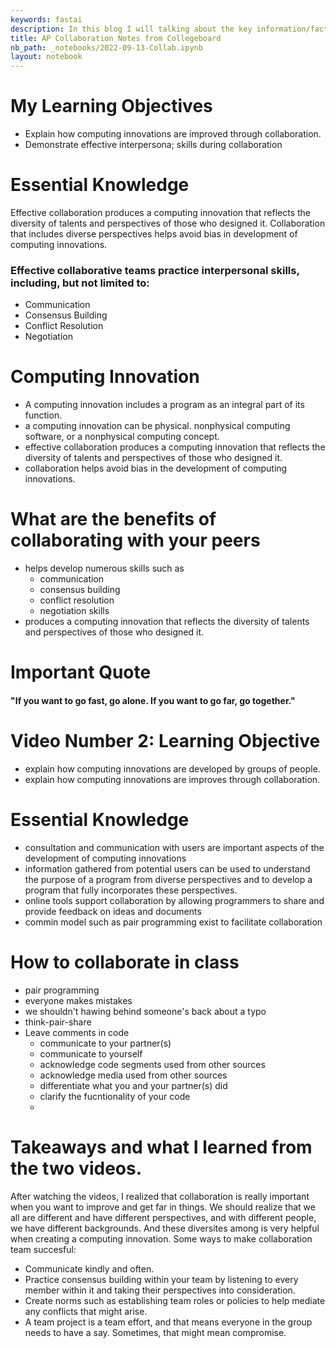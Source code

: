 ```yaml
---
keywords: fastai
description: In this blog I will talking about the key information/facts I obtained by watching the video on collegeboard.
title: AP Collaboration Notes from Collegeboard
nb_path: _notebooks/2022-09-13-Collab.ipynb
layout: notebook
---
```


<!--
#################################################
### THIS FILE WAS AUTOGENERATED! DO NOT EDIT! ###
#################################################
# file to edit: _notebooks/2022-09-13-Collab.ipynb
-->

<div class="container" id="notebook-container">
        
<div class="cell border-box-sizing text_cell rendered"><div class="inner_cell">
<div class="text_cell_render border-box-sizing rendered_html">
<h1 id="My-Learning-Objectives">My Learning Objectives<a class="anchor-link" href="#My-Learning-Objectives"> </a></h1><ul>
<li>Explain how computing innovations are improved through collaboration.</li>
<li>Demonstrate effective interpersona; skills during collaboration</li>
</ul>

</div>
</div>
</div>
<div class="cell border-box-sizing text_cell rendered"><div class="inner_cell">
<div class="text_cell_render border-box-sizing rendered_html">
<h1 id="Essential-Knowledge">Essential Knowledge<a class="anchor-link" href="#Essential-Knowledge"> </a></h1><p>Effective collaboration produces a computing innovation that reflects the diversity of talents and perspectives of those who designed it. Collaboration that includes diverse perspectives helps avoid bias in development of computing innovations.</p>
<h3 id="Effective-collaborative-teams-practice-interpersonal-skills,-including,-but-not-limited-to:">Effective collaborative teams practice interpersonal skills, including, but not limited to:<a class="anchor-link" href="#Effective-collaborative-teams-practice-interpersonal-skills,-including,-but-not-limited-to:"> </a></h3><ul>
<li>Communication</li>
<li>Consensus Building</li>
<li>Conflict Resolution</li>
<li>Negotiation</li>
</ul>

</div>
</div>
</div>
<div class="cell border-box-sizing text_cell rendered"><div class="inner_cell">
<div class="text_cell_render border-box-sizing rendered_html">
<h1 id="Computing-Innovation">Computing Innovation<a class="anchor-link" href="#Computing-Innovation"> </a></h1><ul>
<li>A computing innovation includes a program as an integral part of its function.</li>
<li>a computing innovation can be physical. nonphysical computing software, or a nonphysical computing concept.</li>
<li>effective collaboration produces a computing innovation that reflects the diversity of talents and perspectives of those who designed it.</li>
<li>collaboration helps avoid bias in the development of computing innovations.</li>
</ul>

</div>
</div>
</div>
<div class="cell border-box-sizing text_cell rendered"><div class="inner_cell">
<div class="text_cell_render border-box-sizing rendered_html">
<h1 id="What-are-the-benefits-of-collaborating-with-your-peers">What are the benefits of collaborating with your peers<a class="anchor-link" href="#What-are-the-benefits-of-collaborating-with-your-peers"> </a></h1><ul>
<li>helps develop numerous skills such as<ul>
<li>communication</li>
<li>consensus building</li>
<li>conflict resolution</li>
<li>negotiation skills</li>
</ul>
</li>
<li>produces a computing innovation that reflects the diversity of talents and perspectives of those who designed it.</li>
</ul>

</div>
</div>
</div>
<div class="cell border-box-sizing text_cell rendered"><div class="inner_cell">
<div class="text_cell_render border-box-sizing rendered_html">
<h1 id="Important-Quote">Important Quote<a class="anchor-link" href="#Important-Quote"> </a></h1><h4 id="&quot;If-you-want-to-go-fast,-go-alone.-If-you-want-to-go-far,-go-together.&quot;">"If you want to go fast, go alone. If you want to go far, go together."<a class="anchor-link" href="#&quot;If-you-want-to-go-fast,-go-alone.-If-you-want-to-go-far,-go-together.&quot;"> </a></h4>
</div>
</div>
</div>
<div class="cell border-box-sizing text_cell rendered"><div class="inner_cell">
<div class="text_cell_render border-box-sizing rendered_html">
<h1 id="Video-Number-2:-Learning-Objective">Video Number 2: Learning Objective<a class="anchor-link" href="#Video-Number-2:-Learning-Objective"> </a></h1><ul>
<li>explain how computing innovations are developed by groups of people.</li>
<li>explain how computing innovations are improves through collaboration.</li>
</ul>

</div>
</div>
</div>
<div class="cell border-box-sizing text_cell rendered"><div class="inner_cell">
<div class="text_cell_render border-box-sizing rendered_html">
<h1 id="Essential-Knowledge">Essential Knowledge<a class="anchor-link" href="#Essential-Knowledge"> </a></h1><ul>
<li>consultation and communication with users are important aspects of the development of computing innovations</li>
<li>information gathered from potential users can be used to understand the purpose of a program from diverse perspectives and to develop a program that fully incorporates these perspectives.</li>
<li>online tools support collaboration by allowing programmers to share and provide feedback on ideas and documents</li>
<li>commin model such as pair programming exist to facilitate collaboration</li>
</ul>

</div>
</div>
</div>
<div class="cell border-box-sizing text_cell rendered"><div class="inner_cell">
<div class="text_cell_render border-box-sizing rendered_html">
<h1 id="How-to-collaborate-in-class">How to collaborate in class<a class="anchor-link" href="#How-to-collaborate-in-class"> </a></h1><ul>
<li>pair programming</li>
<li>everyone makes mistakes</li>
<li>we shouldn't hawing behind someone's back about a typo</li>
<li>think-pair-share</li>
<li>Leave comments in code<ul>
<li>communicate to your partner(s)</li>
<li>communicate to yourself</li>
<li>acknowledge code segments used from other sources</li>
<li>acknowledge media used from other sources</li>
<li>differentiate what you and your partner(s) did</li>
<li>clarify the fucntionality of your code</li>
<li></li>
</ul>
</li>
</ul>

</div>
</div>
</div>
<div class="cell border-box-sizing text_cell rendered"><div class="inner_cell">
<div class="text_cell_render border-box-sizing rendered_html">
<h1 id="Takeaways-and-what-I-learned-from-the-two-videos.">Takeaways and what I learned from the two videos.<a class="anchor-link" href="#Takeaways-and-what-I-learned-from-the-two-videos."> </a></h1><p>After watching the videos, I realized that collaboration is really important when you want to improve and get far in things. We should realize that we all are different and have different perspectives, and with different people, we have different backgrounds. And these diversites among is very helpful when creating a computing innovation. 
Some ways to make collaboration team succesful:</p>
<ul>
<li>Communicate kindly and often.</li>
<li>Practice consensus building within your team by listening to every member within it and taking their perspectives into consideration.</li>
<li>Create norms such as establishing team roles or policies to help mediate any conflicts that might arise.</li>
<li>A team project is a team effort, and that means everyone in the group needs to have a say. Sometimes, that might mean compromise.</li>
</ul>

</div>
</div>
</div>
</div>
 

